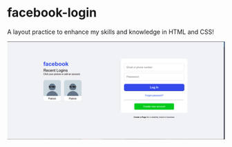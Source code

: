 # facebook-login

A layout practice to enhance my skills and knowledge in HTML and CSS!


![Alt text](./images/facebookDemo.png)